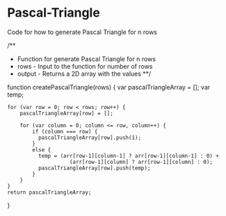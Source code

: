 # Pascal-Triangle
Code for how to generate Pascal Triangle for n rows


/**
 * Function for generate Pascal Triangle for n rows
 * rows - Input to the function for number of rows
 * output - Returns a 2D array with the values
 **/
 
function createPascalTriangle(rows) {
    var pascalTriangleArray = [];
    var temp;

    for (var row = 0; row < rows; row++) {
        pascalTriangleArray[row] = [];

        for (var column = 0; column <= row, column++) {
            if (column === row) {
              pascalTriangleArray[row].push(1);
            }
            else {
              temp = (arr[row-1][column-1] ? arr[row-1][column-1] : 0) + 
                        (arr[row-1][column] ? arr[row-1][column] : 0);
              pascalTriangleArray[row].push(temp);
            }
        }
    }
    return pascalTriangleArray;
}
